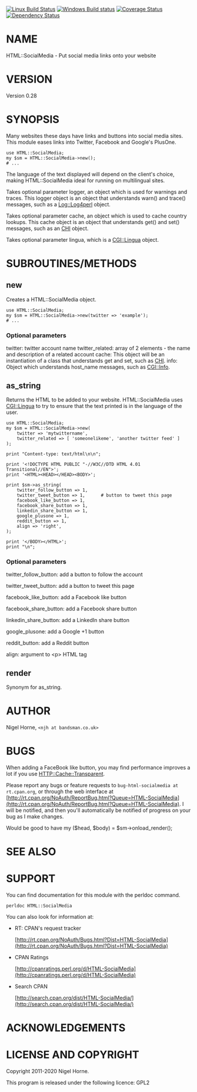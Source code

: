 [![Linux Build Status](https://travis-ci.org/nigelhorne/HTML-SocialMedia.svg?branch=master)](https://travis-ci.org/nigelhorne/HTML-SocialMedia)
[![Windows Build status](https://ci.appveyor.com/api/projects/status/7wrih4a1xt96jk72/branch/master?svg=true)](https://ci.appveyor.com/project/nigelhorne/html-socialmedia/branch/master)
[![Coverage Status](https://coveralls.io/repos/github/nigelhorne/HTML-SocialMedia/badge.svg?branch=master)](https://coveralls.io/github/nigelhorne/HTML-SocialMedia?branch=master)
[![Dependency Status](https://dependencyci.com/github/nigelhorne/HTML-SocialMedia/badge)](https://dependencyci.com/github/nigelhorne/HTML-SocialMedia)

# NAME

HTML::SocialMedia - Put social media links onto your website

# VERSION

Version 0.28

# SYNOPSIS

Many websites these days have links and buttons into social media sites.
This module eases links into Twitter, Facebook and Google's PlusOne.

    use HTML::SocialMedia;
    my $sm = HTML::SocialMedia->new();
    # ...

The language of the text displayed will depend on the client's choice, making
HTML::SocialMedia ideal for running on multilingual sites.

Takes optional parameter logger, an object which is used for warnings and
traces.
This logger object is an object that understands warn() and trace() messages,
such as a [Log::Log4perl](https://metacpan.org/pod/Log%3A%3ALog4perl) object.

Takes optional parameter cache, an object which is used to cache country
lookups.
This cache object is an object that understands get() and set() messages,
such as an [CHI](https://metacpan.org/pod/CHI) object.

Takes optional parameter lingua, which is a [CGI::Lingua](https://metacpan.org/pod/CGI%3A%3ALingua) object.

# SUBROUTINES/METHODS

## new

Creates a HTML::SocialMedia object.

    use HTML::SocialMedia;
    my $sm = HTML::SocialMedia->new(twitter => 'example');
    # ...

### Optional parameters

twitter: twitter account name
twitter\_related: array of 2 elements - the name and description of a related account
cache: This object will be an instantiation of a class that understands get and
set, such as [CHI](https://metacpan.org/pod/CHI).
info: Object which understands host\_name messages, such as [CGI::Info](https://metacpan.org/pod/CGI%3A%3AInfo).

## as\_string

Returns the HTML to be added to your website.
HTML::SocialMedia uses [CGI::Lingua](https://metacpan.org/pod/CGI%3A%3ALingua) to try to ensure that the text printed is
in the language of the user.

    use HTML::SocialMedia;
    my $sm = HTML::SocialMedia->new(
        twitter => 'mytwittername',
        twitter_related => [ 'someonelikeme', 'another twitter feed' ]
    );

    print "Content-type: text/html\n\n";

    print '<!DOCTYPE HTML PUBLIC "-//W3C//DTD HTML 4.01 Transitional//EN">';
    print '<HTML><HEAD></HEAD><BODY>';

    print $sm->as_string(
        twitter_follow_button => 1,
        twitter_tweet_button => 1,      # button to tweet this page
        facebook_like_button => 1,
        facebook_share_button => 1,
        linkedin_share_button => 1,
        google_plusone => 1,
        reddit_button => 1,
        align => 'right',
    );

    print '</BODY></HTML>';
    print "\n";

### Optional parameters

twitter\_follow\_button: add a button to follow the account

twitter\_tweet\_button: add a button to tweet this page

facebook\_like\_button: add a Facebook like button

facebook\_share\_button: add a Facebook share button

linkedin\_share\_button: add a LinkedIn share button

google\_plusone: add a Google +1 button

reddit\_button: add a Reddit button

align: argument to &lt;p> HTML tag

## render

Synonym for as\_string.

# AUTHOR

Nigel Horne, `<njh at bandsman.co.uk>`

# BUGS

When adding a FaceBook like button, you may find performance improves a lot if
you use [HTTP::Cache::Transparent](https://metacpan.org/pod/HTTP%3A%3ACache%3A%3ATransparent).

Please report any bugs or feature requests to `bug-html-socialmedia at rt.cpan.org`, or through
the web interface at [http://rt.cpan.org/NoAuth/ReportBug.html?Queue=HTML-SocialMedia](http://rt.cpan.org/NoAuth/ReportBug.html?Queue=HTML-SocialMedia).
I will be notified, and then you'll
automatically be notified of progress on your bug as I make changes.

Would be good to have
    my ($head, $body) = $sm->onload\_render();

# SEE ALSO

# SUPPORT

You can find documentation for this module with the perldoc command.

    perldoc HTML::SocialMedia

You can also look for information at:

- RT: CPAN's request tracker

    [http://rt.cpan.org/NoAuth/Bugs.html?Dist=HTML-SocialMedia](http://rt.cpan.org/NoAuth/Bugs.html?Dist=HTML-SocialMedia)

- CPAN Ratings

    [http://cpanratings.perl.org/d/HTML-SocialMedia](http://cpanratings.perl.org/d/HTML-SocialMedia)

- Search CPAN

    [http://search.cpan.org/dist/HTML-SocialMedia/](http://search.cpan.org/dist/HTML-SocialMedia/)

# ACKNOWLEDGEMENTS

# LICENSE AND COPYRIGHT

Copyright 2011-2020 Nigel Horne.

This program is released under the following licence: GPL2
